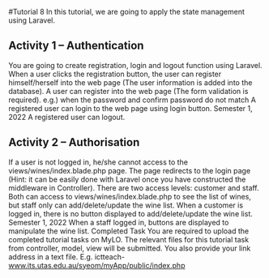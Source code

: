 #Tutorial 8
In this tutorial, we are going to apply the state management using Laravel.
## Activity 1 – Authentication
You are going to create registration, login and logout function using Laravel. When a user clicks the
registration button, the user can register himself/herself into the web page (The user information is
added into the database).
A user can register into the web page (The form validation is required).
e.g.) when the password and confirm password do not match
A registered user can login to the web page using login button.
Semester 1, 2022
A registered user can logout.
## Activity 2 – Authorisation
If a user is not logged in, he/she cannot access to the views/wines/index.blade.php page. The page
redirects to the login page (Hint: it can be easily done with Laravel once you have constructed the
middleware in Controller).
There are two access levels: customer and staff. Both can access to views/wines/index.blade.php to
see the list of wines, but staff only can add/delete/update the wine list.
When a customer is logged in, there is no button displayed to add/delete/update the wine list.
Semester 1, 2022
When a staff logged in, buttons are displayed to manipulate the wine list.
Completed Task
You are required to upload the completed tutorial tasks on MyLO. The relevant files for this tutorial
task from controller, model, view will be submitted. You also provide your link address in a text file.
E.g. ictteach-www.its.utas.edu.au/syeom/myApp/public/index.php